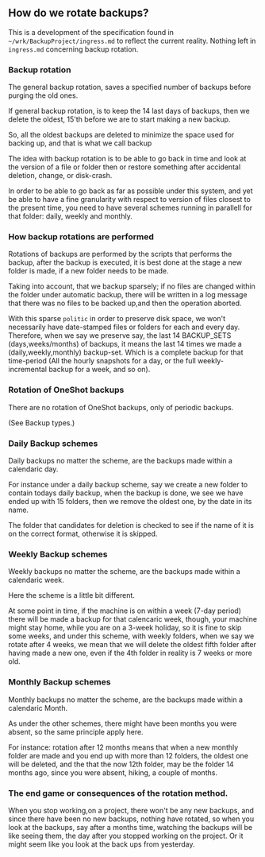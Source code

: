 How do we rotate backups?
--------------------------------------------

This is a development of the specification found in
`~/wrk/BackupProject/ingress.md` to reflect the current
reality. Nothing left in `ingress.md` concerning backup
rotation.

### Backup rotation

The general backup rotation, saves a specified number of
backups before purging the old ones.

If general backup rotation, is to keep the 14 last days
of backups, then we  delete the oldest, 15'th before we are to start
making a new backup.

So, all the oldest backups are deleted to minimize the space
used for backing up, and that is what we call backup

The idea with backup rotation is to be able to go back
in time and look at the version of a file or folder then
or restore something after accidental deletion, change, or
disk-crash.

In order to be able to go back as far as possible under this
system, and yet be able to have a fine granularity with
respect to version of files closest to the present time,
you need to have several schemes running in parallell for
that folder: daily, weekly and monthly.

### How backup rotations are performed

Rotations of backups are performed by the scripts that
performs the backup, after the backup is executed, it is
best done at the stage a new folder is made, if a new folder
needs to be made.

Taking into account, that we backup sparsely; if no files
are changed within the folder under automatic backup, there
will be written in a log message that there was no files to
be backed up,and then the operation
aborted.

With this sparse `politic` in order to preserve disk space,
we won't necessarily have date-stamped files or folders for
each and every day.  Therefore, when we say we preserve say,
the last 14 BACKUP_SETS (days,weeks/months) of backups, it
means the last 14 times we made a (daily,weekly,monthly)
backup-set. Which is a complete backup for that
time-period (All the hourly snapshots for a day, or the full
weekly-incremental backup for a week, and so on).


### Rotation of OneShot backups

There are no rotation of OneShot backups, only of periodic
backups.

(See Backup types.)

### Daily Backup schemes

Daily backups no matter the scheme, are the backups made
within a calendaric day.

For instance under a daily backup scheme, say we create a
new folder to contain todays daily backup, when the backup
is done, we see we have ended up with 15 folders, then we
remove the oldest one, by the date in its name.

The folder that candidates for deletion is checked to see
if the name of it is on the correct format, otherwise it is
skipped.

### Weekly Backup schemes

Weekly backups no matter the scheme, are the backups made
within a calendaric week.

Here the scheme is a little bit different.

At some point in time, if the machine is on within a week
(7-day period) there will be made a backup for that
calencaric week, though, your machine might stay home, while
you are on a 3-week holiday, so it is fine to skip some
weeks, and under this scheme, with weekly folders, when we
say we rotate after 4 weeks, we mean that we will delete the
oldest fifth folder after having made a new one, even if the
4th folder in reality is 7 weeks or more old.

### Monthly Backup schemes

Monthly backups no matter the scheme, are the backups made
within a calendaric Month.

As under the other schemes, there might have been months you
were absent, so the same principle apply here.

For instance: rotation after 12 months means that when a new
monthly folder are made and you end up with more than 12
folders, the oldest one will be deleted, and the that the
now 12th folder, may be the folder 14 months ago, since you
were absent, hiking, a couple of months.

### The end game  or consequences of the rotation method.

When you stop working,on a project, there won't be any new
backups, and since there have been no new backups, nothing
have rotated, so when you look at the backups, say after a
months time, watching the backups will be like seeing them,
the day after you stopped working on the project. Or it
might seem like you look at the back ups from  yesterday.
